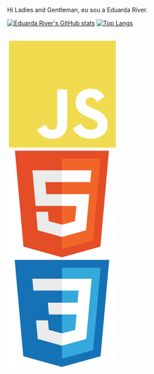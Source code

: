 Hi Ladies and Gentleman, eu sou a Eduarda River.

<div> 
 
  [![Eduarda River's GitHub stats](https://github-readme-stats.vercel.app/api?username=eduardariver&show_icons=true&theme=dracula)](https://github.com/eduardariver/github-readme-stats)
  [![Top Langs](https://github-readme-stats.vercel.app/api/top-langs/?username=eduardariver&Layout_compact&langs_count&theme=dracula)](https://github.com/eduardariver/github-readme-stats)

</div>

<div style="display: inline_block"><br>
  <img align="center" height"30" width"40" src="https://raw.githubusercontent.com/devicons/devicon/master/icons/javascript/javascript-plain.svg">
  <img align="center" height"30" width"40" src="https://raw.githubusercontent.com/devicons/devicon/master/icons/html5/html5-original.svg">
  <img align="center" height"30" width"40" src="https://raw.githubusercontent.com/devicons/devicon/master/icons/css3/css3-original.svg">

</div>
